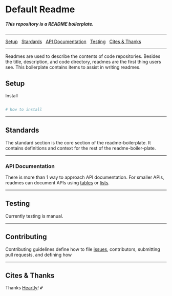 # Default Readme

##### This repository is a README boilerplate.

---

[Setup](#setup)&nbsp;&nbsp;
[Stardards](#standards)&nbsp;&nbsp;
[API Documentation](#api-documentation)&nbsp;&nbsp;
[Testing](#testing)&nbsp;&nbsp;
[Cites & Thanks](#cite)

---

Readmes are used to describe the contents of code repositories. Besides the title, description, and code directory, readmes are the first thing users see. This boilerplate contains items to assist in writing readmes.

## Setup

Install
```bash

# how to install

```

---

## Standards

The standard section is the core section of the readme-boilerplate. It contains definitions and context for the rest of the readme-boiler-plate.

---

### API Documentation

There is more than 1 way to approach API documentation. For smaller APIs, readmes can document APIs using [tables](#table-format) or [lists](#list-format).

---

## Testing

Currently testing is manual.

---

## Contributing

Contributing guidelines define how to file [issues](/issues), contributors, submitting pull requests, and defining how

---

<h2 id="cite">Cites & Thanks</h2>

Thanks [Heartly](https://github.com/heartly)! 💕

